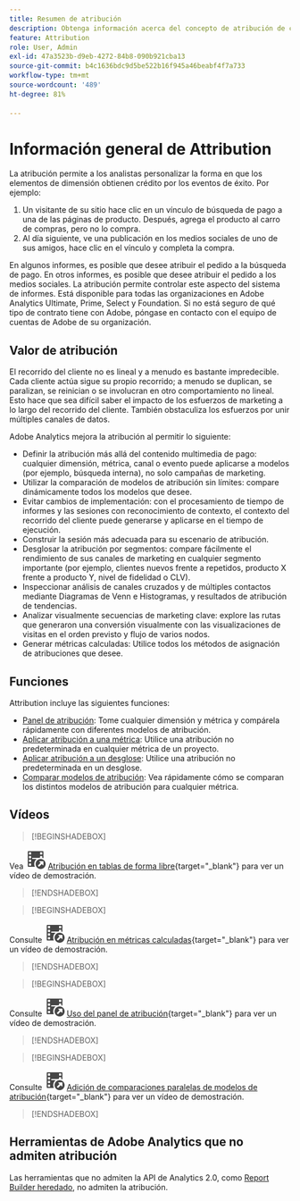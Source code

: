 ```yaml
---
title: Resumen de atribución
description: Obtenga información acerca del concepto de atribución de crédito de un evento de éxito a varios elementos de dimensión.
feature: Attribution
role: User, Admin
exl-id: 47a3523b-d9eb-4272-84b8-090b921cba13
source-git-commit: b4c1636bdc9d5be522b16f945a46beabf4f7a733
workflow-type: tm+mt
source-wordcount: '489'
ht-degree: 81%

---
```


# Información general de Attribution

La atribución permite a los analistas personalizar la forma en que los elementos de dimensión obtienen crédito por los eventos de éxito. Por ejemplo:

1. Un visitante de su sitio hace clic en un vínculo de búsqueda de pago a una de las páginas de producto. Después, agrega el producto al carro de compras, pero no lo compra.
2. Al día siguiente, ve una publicación en los medios sociales de uno de sus amigos, hace clic en el vínculo y completa la compra.

En algunos informes, es posible que desee atribuir el pedido a la búsqueda de pago. En otros informes, es posible que desee atribuir el pedido a los medios sociales. La atribución permite controlar este aspecto del sistema de informes. Está disponible para todas las organizaciones en Adobe Analytics Ultimate, Prime, Select y Foundation. Si no está seguro de qué tipo de contrato tiene con Adobe, póngase en contacto con el equipo de cuentas de Adobe de su organización.

## Valor de atribución

El recorrido del cliente no es lineal y a menudo es bastante impredecible. Cada cliente actúa sigue su propio recorrido; a menudo se duplican, se paralizan, se reinician o se involucran en otro comportamiento no lineal. Esto hace que sea difícil saber el impacto de los esfuerzos de marketing a lo largo del recorrido del cliente. También obstaculiza los esfuerzos por unir múltiples canales de datos.

<!--
![Attribution problem](assets/attribution_iq_problem.png)
-->

Adobe Analytics mejora la atribución al permitir lo siguiente:

* Definir la atribución más allá del contenido multimedia de pago: cualquier dimensión, métrica, canal o evento puede aplicarse a modelos (por ejemplo, búsqueda interna), no solo campañas de marketing.
* Utilizar la comparación de modelos de atribución sin límites: compare dinámicamente todos los modelos que desee.
* Evitar cambios de implementación: con el procesamiento de tiempo de informes y las sesiones con reconocimiento de contexto, el contexto del recorrido del cliente puede generarse y aplicarse en el tiempo de ejecución.
* Construir la sesión más adecuada para su escenario de atribución.
* Desglosar la atribución por segmentos: compare fácilmente el rendimiento de sus canales de marketing en cualquier segmento importante (por ejemplo, clientes nuevos frente a repetidos, producto X frente a producto Y, nivel de fidelidad o CLV).
* Inspeccionar análisis de canales cruzados y de múltiples contactos mediante Diagramas de Venn e Histogramas, y resultados de atribución de tendencias.
* Analizar visualmente secuencias de marketing clave: explore las rutas que generaron una conversión visualmente con las visualizaciones de visitas en el orden previsto y flujo de varios nodos.
* Generar métricas calculadas: Utilice todos los métodos de asignación de atribuciones que desee.

## Funciones

Attribution incluye las siguientes funciones:

* [Panel de atribución](../c-panels/attribution.md): Tome cualquier dimensión y métrica y compárela rápidamente con diferentes modelos de atribución.
* [Aplicar atribución a una métrica](../visualizations/freeform-table/column-row-settings/column-settings.md): Utilice una atribución no predeterminada en cualquier métrica de un proyecto.
* [Aplicar atribución a un desglose](../components/dimensions/t-breakdown-fa.md): Utilice una atribución no predeterminada en un desglose.
* [Comparar modelos de atribución](../components/apply-create-metrics.md): Vea rápidamente cómo se comparan los distintos modelos de atribución para cualquier métrica.

## Vídeos


>[!BEGINSHADEBOX]

Vea ![VideoCheckedOut](/help/assets/icons/VideoCheckedOut.svg) [Atribución en tablas de forma libre](https://video.tv.adobe.com/v/23136?quality=12&learn=on){target="_blank"} para ver un vídeo de demostración.

>[!ENDSHADEBOX]


>[!BEGINSHADEBOX]

Consulte ![VideoCheckedOut](/help/assets/icons/VideoCheckedOut.svg) [Atribución en métricas calculadas](https://video.tv.adobe.com/v/23140?quality=12&learn=on){target="_blank"} para ver un vídeo de demostración.

>[!ENDSHADEBOX]


>[!BEGINSHADEBOX]

Consulte ![VideoCheckedOut](/help/assets/icons/VideoCheckedOut.svg) [Uso del panel de atribución](https://video.tv.adobe.com/v/23139?quality=12&learn=on){target="_blank"} para ver un vídeo de demostración.

>[!ENDSHADEBOX]


>[!BEGINSHADEBOX]

Consulte ![VideoCheckedOut](/help/assets/icons/VideoCheckedOut.svg) [Adición de comparaciones paralelas de modelos de atribución](https://video.tv.adobe.com/v/23651?quality=12&learn=on){target="_blank"} para ver un vídeo de demostración.

>[!ENDSHADEBOX]


## Herramientas de Adobe Analytics que no admiten atribución

Las herramientas que no admiten la API de Analytics 2.0, como [Report Builder heredado](/help/analyze/legacy-report-builder/home.md), no admiten la atribución.
